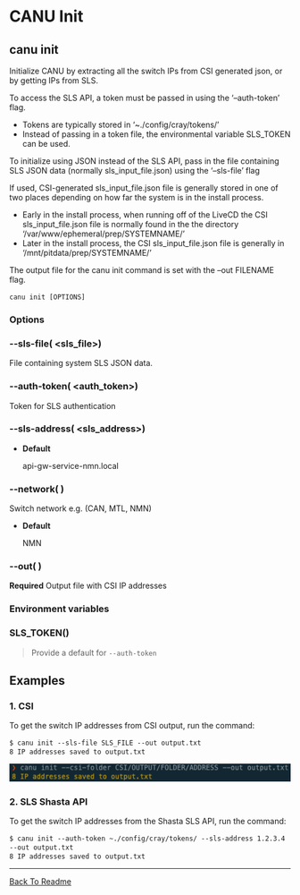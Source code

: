 # CANU Init

## canu init

Initialize CANU by extracting all the switch IPs from CSI generated json, or by getting IPs from SLS.

To access the SLS API, a token must be passed in using the ‘–auth-token’ flag.
- Tokens are typically stored in ‘~./config/cray/tokens/’
- Instead of passing in a token file, the environmental variable SLS_TOKEN can be used.

To initialize using JSON instead of the SLS API, pass in the file containing SLS JSON data (normally sls_input_file.json) using the ‘–sls-file’ flag

If used, CSI-generated sls_input_file.json file is generally stored in one of two places depending on how far the system is in the install process.
- Early in the install process, when running off of the LiveCD the CSI sls_input_file.json file is normally found in the the directory ‘/var/www/ephemeral/prep/SYSTEMNAME/’
- Later in the install process, the CSI sls_input_file.json file is generally in ‘/mnt/pitdata/prep/SYSTEMNAME/’

The output file for the canu init command is set with the –out FILENAME flag.

```
canu init [OPTIONS]
```

### Options


### --sls-file( <sls_file>)
File containing system SLS JSON data.


### --auth-token( <auth_token>)
Token for SLS authentication


### --sls-address( <sls_address>)

* **Default**

    api-gw-service-nmn.local



### --network( <network>)
Switch network e.g. (CAN, MTL, NMN)


* **Default**

    NMN



### --out( <out>)
**Required** Output file with CSI IP addresses

### Environment variables


### SLS_TOKEN()
> Provide a default for `--auth-token`

## Examples

### 1. CSI

To get the switch IP addresses from CSI output, run the command:

```
$ canu init --sls-file SLS_FILE --out output.txt
8 IP addresses saved to output.txt
```



![image](docs/images/canu_init.png)


### 2. SLS Shasta API

To get the switch IP addresses from the Shasta SLS API, run the command:

```
$ canu init --auth-token ~./config/cray/tokens/ --sls-address 1.2.3.4 --out output.txt
8 IP addresses saved to output.txt
```


---

<a href="/readme.md">Back To Readme</a><br>
